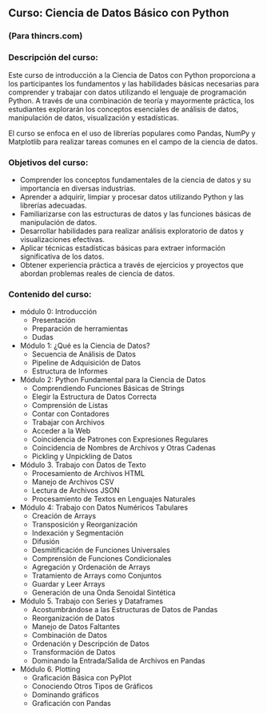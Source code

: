 ## Curso: Ciencia de Datos Básico con Python
### (Para thincrs.com)

### Descripción del curso:

Este curso de introducción a la Ciencia de Datos con Python proporciona a los participantes los fundamentos y las habilidades básicas necesarias para comprender y trabajar con datos utilizando el lenguaje de programación Python. A través de una combinación de teoría y mayormente práctica, los estudiantes explorarán los conceptos esenciales de análisis de datos, manipulación de datos, visualización y estadísticas.

El curso se enfoca en el uso de librerías populares como Pandas, NumPy y Matplotlib para realizar tareas comunes en el campo de la ciencia de datos.

### Objetivos del curso:

- Comprender los conceptos fundamentales de la ciencia de datos y su importancia en diversas industrias.
- Aprender a adquirir, limpiar y procesar datos utilizando Python y las librerías adecuadas.
- Familiarizarse con las estructuras de datos y las funciones básicas de manipulación de datos.
- Desarrollar habilidades para realizar análisis exploratorio de datos y visualizaciones efectivas.
- Aplicar técnicas estadísticas básicas para extraer información significativa de los datos.
- Obtener experiencia práctica a través de ejercicios y proyectos que abordan problemas reales de ciencia de datos.

### Contenido del curso:

- módulo 0: Introducción
  - Presentación
  - Preparación de herramientas
  - Dudas
- Módulo 1: ¿Qué es la Ciencia de Datos?
  - Secuencia de Análisis de Datos
  - Pipeline de Adquisición de Datos
  - Estructura de Informes
- Módulo 2: Python Fundamental para la Ciencia de Datos
  - Comprendiendo Funciones Básicas de Strings
  - Elegir la Estructura de Datos Correcta
  - Comprensión de Listas
  - Contar con Contadores
  - Trabajar con Archivos
  - Acceder a la Web
  - Coincidencia de Patrones con Expresiones Regulares
  - Coincidencia de Nombres de Archivos y Otras Cadenas
  - Pickling y Unpickling de Datos
- Módulo 3. Trabajo con Datos de Texto
  - Procesamiento de Archivos HTML
  - Manejo de Archivos CSV
  - Lectura de Archivos JSON
  - Procesamiento de Textos en Lenguajes Naturales
- Módulo 4: Trabajo con Datos Numéricos Tabulares
  - Creación de Arrays
  - Transposición y Reorganización
  - Indexación y Segmentación
  - Difusión
  - Desmitificación de Funciones Universales
  - Comprensión de Funciones Condicionales
  - Agregación y Ordenación de Arrays
  - Tratamiento de Arrays como Conjuntos
  - Guardar y Leer Arrays
  - Generación de una Onda Senoidal Sintética
- Módulo 5. Trabajo con Series y Dataframes
  - Acostumbrándose a las Estructuras de Datos de Pandas
  - Reorganización de Datos
  - Manejo de Datos Faltantes
  - Combinación de Datos
  - Ordenación y Descripción de Datos
  - Transformación de Datos
  - Dominando la Entrada/Salida de Archivos en Pandas
- Módulo 6. Plotting
  - Graficación Básica con PyPlot
  - Conociendo Otros Tipos de Gráficos
  - Dominando gráficos
  - Graficación con Pandas
 
